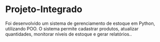 # Projeto-Integrado
 Foi desenvolvido um sistema de gerenciamento de estoque em Python, utilizando POO. O sistema permite cadastrar produtos, atualizar quantidades, monitorar níveis de estoque e gerar relatórios..
